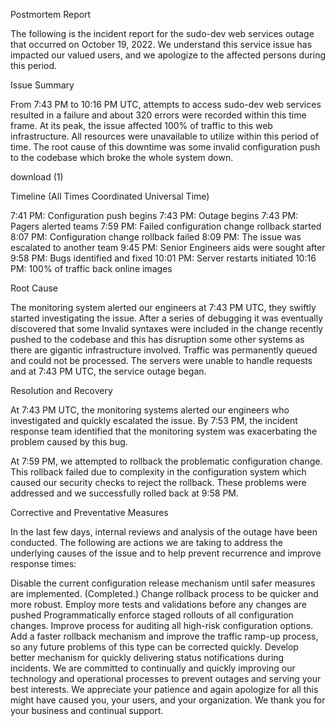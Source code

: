 Postmortem Report

The following is the incident report for the sudo-dev web services outage that occurred on October 19, 2022. We understand this service issue has impacted our valued users, and we apologize to the affected persons during this period.

Issue Summary

From 7:43 PM to 10:16 PM UTC, attempts to access sudo-dev web services resulted in a failure and about 320 errors were recorded within this time frame. At its peak, the issue affected 100% of traffic to this web infrastructure. All resources were unavailable to utilize within this period of time. The root cause of this downtime was some invalid configuration push to the codebase which broke the whole system down.

download (1)

Timeline (All Times Coordinated Universal Time)

7:41 PM: Configuration push begins
7:43 PM: Outage begins
7:43 PM: Pagers alerted teams
7:59 PM: Failed configuration change rollback started
8:07 PM: Configuration change rollback failed
8:09 PM: The issue was escalated to another team
9:45 PM: Senior Engineers aids were sought after
9:58 PM: Bugs identified and fixed
10:01 PM: Server restarts initiated
10:16 PM: 100% of traffic back online
images

Root Cause

The monitoring system alerted our engineers at 7:43 PM UTC, they swiftly started investigating the issue. After a series of debugging it was eventually discovered that some Invalid syntaxes were included in the change recently pushed to the codebase and this has disruption some other systems as there are gigantic infrastructure involved. Traffic was permanently queued and could not be processed. The servers were unable to handle requests and at 7:43 PM UTC, the service outage began.

Resolution and Recovery

At 7:43 PM UTC, the monitoring systems alerted our engineers who investigated and quickly escalated the issue. By 7:53 PM, the incident response team identified that the monitoring system was exacerbating the problem caused by this bug.

At 7:59 PM, we attempted to rollback the problematic configuration change. This rollback failed due to complexity in the configuration system which caused our security checks to reject the rollback. These problems were addressed and we successfully rolled back at 9:58 PM.

Corrective and Preventative Measures

In the last few days, internal reviews and analysis of the outage have been conducted. The following are actions we are taking to address the underlying causes of the issue and to help prevent recurrence and improve response times:

Disable the current configuration release mechanism until safer measures are implemented. (Completed.)
Change rollback process to be quicker and more robust.
Employ more tests and validations before any changes are pushed
Programmatically enforce staged rollouts of all configuration changes.
Improve process for auditing all high-risk configuration options.
Add a faster rollback mechanism and improve the traffic ramp-up process, so any future problems of this type can be corrected quickly.
Develop better mechanism for quickly delivering status notifications during incidents.
We are committed to continually and quickly improving our technology and operational processes to prevent outages and serving your best interests. We appreciate your patience and again apologize for all this might have caused you, your users, and your organization. We thank you for your business and continual support.
